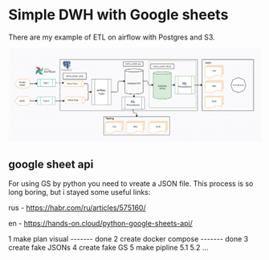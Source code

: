 # Simple DWH with Google sheets
There are my example of ETL on airflow with Postgres and S3.


![Alt text](https://github.com/Kirus971/dwh/blob/main/img/Screenshot%202024-09-18%20at%209.26.29%20PM.png)

## google sheet api
For using GS by python you need to vreate a JSON file.
This process is so long boring, but i stayed some useful links:

rus - https://habr.com/ru/articles/575160/

en  - https://hands-on.cloud/python-google-sheets-api/



1 make plan visual ------- done
2 create docker compose ------- done
3 create fake JSONs
4 create fake GS
5 make pipline
    5.1
    5.2
    ...
